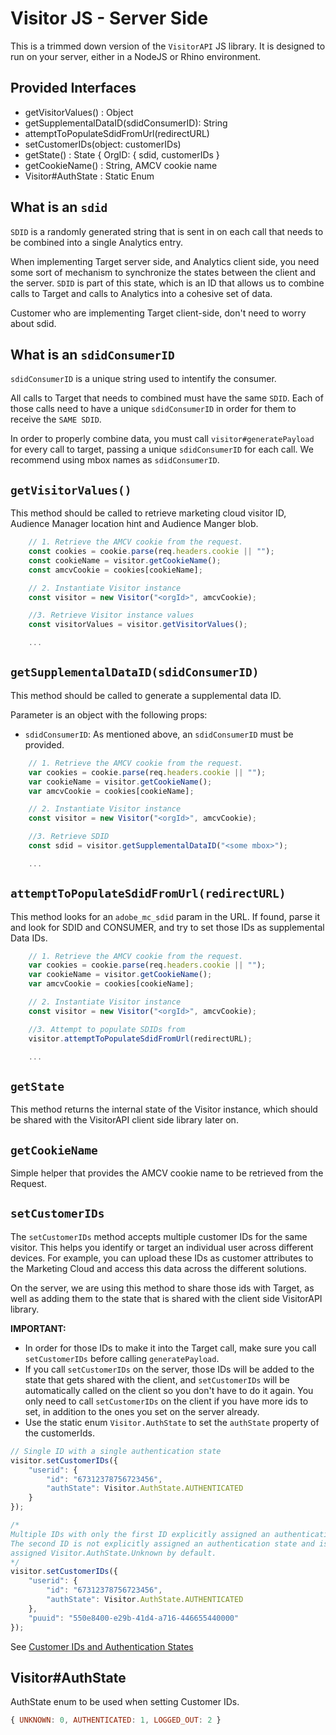 # Visitor JS - Server Side

This is a trimmed down version of the `VisitorAPI` JS library. It is designed to run on your server, either in a NodeJS or Rhino environment.


## Provided Interfaces

- getVisitorValues() : Object
- getSupplementalDataID(sdidConsumerID): String
- attemptToPopulateSdidFromUrl(redirectURL)
- setCustomerIDs(object: customerIDs)
- getState() : State { OrgID: { sdid, customerIDs }
- getCookieName() : String, AMCV cookie name
- Visitor#AuthState : Static Enum


## What is an `sdid`

`SDID` is a randomly generated string that is sent in on each call that needs to be combined into a single Analytics entry.

When implementing Target server side, and Analytics client side, you need some sort of mechanism to synchronize the states between the client and the server. `SDID` is part of this state, which is an ID that allows us to combine calls to Target and calls to Analytics into a cohesive set of data.

Customer who are implementing Target client-side, don't need to worry about sdid.


## What is an `sdidConsumerID`

`sdidConsumerID` is a unique string used to intentify the consumer.

All calls to Target that needs to combined must have the same `SDID`. Each of those calls need to have a unique `sdidConsumerID` in order for them to receive the `SAME SDID`.

In order to properly combine data, you must call `visitor#generatePayload` for every call to target, passing a unique `sdidConsumerID` for each call. We recommend using mbox names as `sdidConsumerID`.


## `getVisitorValues()`

This method should be called to retrieve marketing cloud visitor ID, Audience Manager location hint and Audience Manger blob.

```javascript
    // 1. Retrieve the AMCV cookie from the request.
    const cookies = cookie.parse(req.headers.cookie || "");
    const cookieName = visitor.getCookieName();
    const amcvCookie = cookies[cookieName];

    // 2. Instantiate Visitor instance
    const visitor = new Visitor("<orgId>", amcvCookie); 

    //3. Retrieve Visitor instance values
    const visitorValues = visitor.getVisitorValues();

    ...
```

## `getSupplementalDataID(sdidConsumerID)`

This method should be called to generate a supplemental data ID.

Parameter is an object with the following props:
- `sdidConsumerID`: As mentioned above, an `sdidConsumerID` must be provided.

```javascript
    // 1. Retrieve the AMCV cookie from the request.
    var cookies = cookie.parse(req.headers.cookie || "");
    var cookieName = visitor.getCookieName();
    var amcvCookie = cookies[cookieName];

    // 2. Instantiate Visitor instance
    const visitor = new Visitor("<orgId>", amcvCookie);

    //3. Retrieve SDID
    const sdid = visitor.getSupplementalDataID("<some mbox>");

    ...
```
## `attemptToPopulateSdidFromUrl(redirectURL)`

This method looks for an `adobe_mc_sdid` param in the URL. If found, parse it and look for SDID and CONSUMER, and try to set those IDs as supplemental Data IDs.

```javascript
    // 1. Retrieve the AMCV cookie from the request.
    var cookies = cookie.parse(req.headers.cookie || "");
    var cookieName = visitor.getCookieName();
    var amcvCookie = cookies[cookieName];

    // 2. Instantiate Visitor instance
    const visitor = new Visitor("<orgId>", amcvCookie);

    //3. Attempt to populate SDIDs from
    visitor.attemptToPopulateSdidFromUrl(redirectURL);

    ...
```

## `getState`

This method returns the internal state of the Visitor instance, which should be shared with the VisitorAPI client side library later on.


## `getCookieName`

Simple helper that provides the AMCV cookie name to be retrieved from the Request.


## `setCustomerIDs`

The `setCustomerIDs` method accepts multiple customer IDs for the same visitor. This helps you identify or target an individual user across different devices. For example, you can upload these IDs as customer attributes to the Marketing Cloud and access this data across the different solutions.

On the server, we are using this method to share those ids with Target, as well as adding them to the state that is shared with the client side VisitorAPI library.

<strong>IMPORTANT:</strong>

- In order for those IDs to make it into the Target call, make sure you call `setCustomerIDs` before calling `generatePayload`.
- If you call `setCustomerIDs` on the server, those IDs will be added to the state that gets shared with the client, and `setCustomerIDs` will be automatically called on the client so you don't have to do it again. You only need to call `setCustomerIDs` on the client if you have more ids to set, in addition to the ones you set on the server already.
- Use the static enum `Visitor.AuthState` to set the `authState` property of the customerIds.

```javascript
// Single ID with a single authentication state
visitor.setCustomerIDs({
    "userid": {
        "id": "67312378756723456",
        "authState": Visitor.AuthState.AUTHENTICATED
    }
});

/* 
Multiple IDs with only the first ID explicitly assigned an authentication state.
The second ID is not explicitly assigned an authentication state and is implicitly
assigned Visitor.AuthState.Unknown by default.
*/
visitor.setCustomerIDs({
    "userid": {
        "id": "67312378756723456",
        "authState": Visitor.AuthState.AUTHENTICATED
    },
    "puuid": "550e8400-e29b-41d4-a716-446655440000"
});
```

See [Customer IDs and Authentication States](https://marketing.adobe.com/resources/help/en_US/mcvid/mcvid-authenticated-state.html)


## Visitor#AuthState

AuthState enum to be used when setting Customer IDs.

```javascript
{ UNKNOWN: 0, AUTHENTICATED: 1, LOGGED_OUT: 2 }
```
